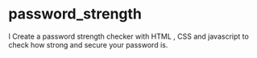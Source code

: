 # password_strength
 
 I Create a password strength checker with HTML , CSS and javascript to check how strong and secure your password is. 
